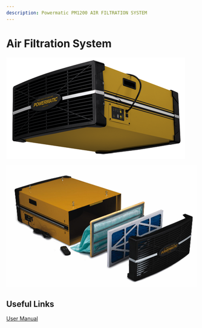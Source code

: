```yaml
---
description: Powermatic PM1200 AIR FILTRATION SYSTEM
---
```


# Air Filtration System

![](../.gitbook/assets/image%20%2812%29.png)

![](../.gitbook/assets/image%20%2815%29.png)

## Useful Links

[User Manual](https://drive.google.com/open?id=1hFkLjLUlxyE5kZYSFNQ1Cpzk5_mmMUHC)



